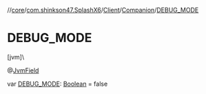 //[core](../../../../index.md)/[com.shinkson47.SplashX6](../../index.md)/[Client](../index.md)/[Companion](index.md)/[DEBUG_MODE](-d-e-b-u-g_-m-o-d-e.md)

# DEBUG_MODE

[jvm]\

@[JvmField](https://kotlinlang.org/api/latest/jvm/stdlib/kotlin.jvm/-jvm-field/index.html)

var [DEBUG_MODE](-d-e-b-u-g_-m-o-d-e.md): [Boolean](https://kotlinlang.org/api/latest/jvm/stdlib/kotlin/-boolean/index.html) = false
